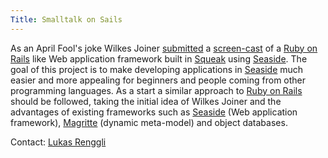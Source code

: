 ```yaml
---
Title: Smalltalk on Sails
---
```


As an April Fool's joke Wilkes Joiner [submitted](http://lists.squeakfoundation.org/pipermail/seaside/2006-March/007089.html) a [screen-cast](http://wilkesjoiner.com/sos.mov) of a [Ruby on Rails](http://www.rubyonrails.org) like Web application framework built in [Squeak](http://www.squeak.org) using [Seaside](http://www.seaside.st). The goal of this project is to make developing applications in [Seaside](http://www.seaside.st) much easier and more appealing for beginners and people coming from other programming languages. As a start a similar approach to [Ruby on Rails](http://www.rubyonrails.org) should be followed, taking the initial idea of Wilkes Joiner and the advantages of existing frameworks such as [Seaside](http://www.seaside.st) (Web application framework), [Magritte](http://www.lukas-renggli.ch/smalltalk/magritte) (dynamic meta-model) and object databases.

Contact: [Lukas Renggli](%base_url%/staff/lukasrenggli)
